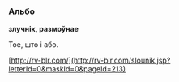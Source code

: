 ### Альбо
**злучнік, размоўнае**

Тое, што і або.

<a rel="author">[http://rv-blr.com/](http://rv-blr.com/slounik.jsp?letterId=0&maskId=0&pageId=213)</a>
